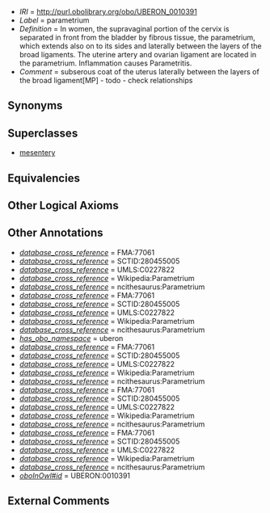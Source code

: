  * *IRI* = http://purl.obolibrary.org/obo/UBERON_0010391
 * *Label* = parametrium
 * *Definition* = In women, the supravaginal portion of the cervix is separated in front from the bladder by fibrous tissue, the parametrium, which extends also on to its sides and laterally between the layers of the broad ligaments. The uterine artery and ovarian ligament are located in the parametrium. Inflammation causes Parametritis.
 * *Comment* = subserous coat of the uterus laterally between the layers of the broad ligament[MP] - todo - check relationships

## Synonyms


## Superclasses

 * [mesentery](../../UBERON/95/UBERON_0002095.md)

## Equivalencies


## Other Logical Axioms


## Other Annotations

 * *[database_cross_reference](../../ef/oboInOwl#hasDbXref.md)* = FMA:77061
 * *[database_cross_reference](../../ef/oboInOwl#hasDbXref.md)* = SCTID:280455005
 * *[database_cross_reference](../../ef/oboInOwl#hasDbXref.md)* = UMLS:C0227822
 * *[database_cross_reference](../../ef/oboInOwl#hasDbXref.md)* = Wikipedia:Parametrium
 * *[database_cross_reference](../../ef/oboInOwl#hasDbXref.md)* = ncithesaurus:Parametrium
 * *[database_cross_reference](../../ef/oboInOwl#hasDbXref.md)* = FMA:77061
 * *[database_cross_reference](../../ef/oboInOwl#hasDbXref.md)* = SCTID:280455005
 * *[database_cross_reference](../../ef/oboInOwl#hasDbXref.md)* = UMLS:C0227822
 * *[database_cross_reference](../../ef/oboInOwl#hasDbXref.md)* = Wikipedia:Parametrium
 * *[database_cross_reference](../../ef/oboInOwl#hasDbXref.md)* = ncithesaurus:Parametrium
 * *[has_obo_namespace](../../ce/oboInOwl#hasOBONamespace.md)* = uberon
 * *[database_cross_reference](../../ef/oboInOwl#hasDbXref.md)* = FMA:77061
 * *[database_cross_reference](../../ef/oboInOwl#hasDbXref.md)* = SCTID:280455005
 * *[database_cross_reference](../../ef/oboInOwl#hasDbXref.md)* = UMLS:C0227822
 * *[database_cross_reference](../../ef/oboInOwl#hasDbXref.md)* = Wikipedia:Parametrium
 * *[database_cross_reference](../../ef/oboInOwl#hasDbXref.md)* = ncithesaurus:Parametrium
 * *[database_cross_reference](../../ef/oboInOwl#hasDbXref.md)* = FMA:77061
 * *[database_cross_reference](../../ef/oboInOwl#hasDbXref.md)* = SCTID:280455005
 * *[database_cross_reference](../../ef/oboInOwl#hasDbXref.md)* = UMLS:C0227822
 * *[database_cross_reference](../../ef/oboInOwl#hasDbXref.md)* = Wikipedia:Parametrium
 * *[database_cross_reference](../../ef/oboInOwl#hasDbXref.md)* = ncithesaurus:Parametrium
 * *[database_cross_reference](../../ef/oboInOwl#hasDbXref.md)* = FMA:77061
 * *[database_cross_reference](../../ef/oboInOwl#hasDbXref.md)* = SCTID:280455005
 * *[database_cross_reference](../../ef/oboInOwl#hasDbXref.md)* = UMLS:C0227822
 * *[database_cross_reference](../../ef/oboInOwl#hasDbXref.md)* = Wikipedia:Parametrium
 * *[database_cross_reference](../../ef/oboInOwl#hasDbXref.md)* = ncithesaurus:Parametrium
 * *[oboInOwl#id](../../id/oboInOwl#id.md)* = UBERON:0010391

## External Comments

